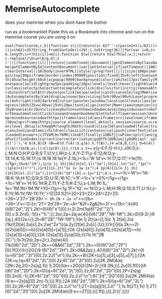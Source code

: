 # MemriseAutocomplete
does your memrise when you dont have the bother

run as a bookmarklet
Paste this as a Bookmark into chrome and run on the memrise course you are using it on

`eval(function(m,c,h){function z(i){return(i< 62?'':z(parseInt(i/62)))+((i=i%62)>35?String.fromCharCode(i+29):i.toString(36))}for(var i=0;i< m.length;i++)h[z(i)]=m[i];function d(w){return h[w]?h[w]:w;};return c.replace(/\b\w+\b/g,d);}('||||function||cl|||return||undefined||document||getElementsByClassName|getElementById|contentDocument||var|setInterval|if|setTimeout||100|clearInterval||10|body|innerHTML||style||prog|font||||||size|100px|margin|top|50px|frame|border|index|99999|position|fixed|35vh|left|5vw|width|45vw|height|60vh|acpopup|9999|background|color||white|17px|family|Monospace|solidlightgray5px|padding|10px|levels|level|hover|lightblue|divclass|selectp|Selectsettocomplete|click|div|lvs|for|in|try|removeAttribute|href|setAttribute|onclick|be|parseInt|catch|console|log|Memrise|Autocomplete|By|Cak|display|none|box|sizing|5vh|90vw|90vh|Levelprogress|4vh|right|red|darkred|cursor|pointer|window|location|Close|class|progress|10vh|25vw|60vw|15vh|20px|text|align|center|Memriseautomation|v1|byBrownie|br|Dontclickanybuttonsonthewindowbecauseitmayinduceastrokefortheautomation|Clickcloseandreopenbookmarklettofullflowersession|Uncompressedsourcecodeathttps|iframeclass|id|ansiframe|src|levelnum|iframe|50vw|apriframe|https|source_element|level_details_session|source_screen|level_details|hXwgbM|length|Math|round|slice|50|ansloaded|false|true|ansJson|ansElems|children|classList|contains|col|push|innerText|else|Loaded|answers|cJTVkM|bcYkMR|iJeaEf|finally|iUBGfj|cwPimx|split|ans|gaPucC|findIndex|correct|correctarr|value|guQYfh|bDRJye|jyOuMz|asl'.split('|'),'4 6(A,B){9 (B==b?d.f(A):d.g(A).h.f(B));}4 w(A,B,C){j D=k(4(){l(A()){m(B,o);l(!C){p(D);}}},r)}d.s.t+=`<v>.x{y-E:F;G-H:I;}.J{K:0;z-L:M;N:O;H:P;Q:R;S:T;U:V;}.W{z-L:X;Y-Z:11;y-E:12;N:O;y-13:14;K:15;16:17;}s.18.18.19:1a{Y-Z:1b;}</v><1c=\'W 1d\'v=\'H:17;Q:17;\'>1e(1f):</1g>`;1h=6("19");1i(e 1j 1h){1k{1h[e].1l("1m");1h[e].1n("1o","1p("+(1q(e)+1)+")");}1r{}}1s.1t("1u 1v 1w 1x");4 1p(A){1i(e 1j 1h){1k{1h[e].1l("1o");}1r{}}6("1d")[0].v.1y="1z";d.s.t+=`<1c=\'W\'v=\'1A-1B:K-1A;H:1C;Q:R;S:1D;U:1E;16:1C;\'>1F:<1c=\'x\'>0%</1g></1g><1c=\'W\'v=\'H:1G;1H:R;Z:11;Y-Z:1I;K-Z:1J;z-L:M;1K:1L;\' 1o=\'1M.1N=1M.1N\'>1O</1g><1g 1P=\'1Q\' v=\'N:O;z-L:M;H:1R;Q:1S;S:1T;U:1U;y-E:1V;16:1V;1W-1X:1Y;\'>1Z(20.1)21<22>23<22>24!<22>25:<26=\'J\'27=\'28\'29=\'` + 1M.1N + 2a + `/\'></2b><26=\'J\'v=\'Q:2c;\'27=\'2d\'29=\'2e:+A+"&2f=2g&2h=2i\'></2b>";k(4(){l(6("2d","2j").2k!=0){6("x")[0].t=2l.2m(1q(6("2d","2j")[0].v.S.2n(0,-1)))+"%";}},2o);2p=2q;w(4(){l(6("28","1W-1W").2k>0){9 2r;}9 2q;},4(){2s={};2t=6("28","1W-1W");1i(e 1j 2t){a=[];1i(c 1j 2t[e].2u){1k{l(2t[e].2u[c].2v.2w("2x")){a.2y(2t[e].2u[c].2z);}}1r{}}l(a.2k==2){l(2s[a[0]]==b){2s[a[0]]=[a[1]];}2A {2s[a[0]].2y(a[1]);}l(2s[a[1]]==b){2s[a[1]]=[a[0]];}2A {2s[a[1]].2y(a[0]);}}}1s.1t("2B 2C:");1s.1t(2s);2p=2r;},2q)w(4(){1k{l(6("2d","2D").2k==0&&6("2d","2E").2k==0){6("2d","2F")[0].1f()}}1r{}2G{}9 (6("2d","2H").2k>0&&2p);},4(){l(6("2d","2I").2k!=0){u=6("2d","2I")[0].2z.2J("\\n");l(u.2k==8){2K=[u[1],u[3],u[5],u[7],];}2A {2K=u;}q=6("2d","2L")[0].2z;6("2d","2I")[0].2u[2K.2M(4(e){2N=2q;2O=2s[q];1i(i 1j 2O){l(e==2O[i]){2N=2r;}}9 2N;})].2u[0].1f()}2A l(6("2d","2D").2k>0){q=6("2d","2L")[0].2z;6("2d","2D")[0].2P=2s[q][0].2n(0,-1);2K=6("2d","2Q")[0].2z.2J("\\n");6("2d","2Q")[0].2u[2K.2M(4(e){9 e==2s[q][0].2n(-1);})].1f();}2A l(6("2d","2R").2k>0){q=6("2d","2L")[0].2z;2K=6("2d","2S")[0].2z.2J("\\n");2T=2s[q][0].2J(" ");1s.1t(2T);1i(i 1j 2T){6("2d","2S")[0].2u[2K.2M(4(e){9 e==2T[i];})].1f();}}},2r)}',{}))`
